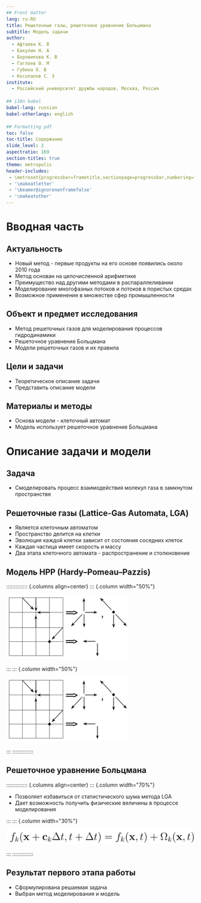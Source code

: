 ```yaml
---
## Front matter
lang: ru-RU
title: Решеточные газы, решеточное уравнение Больцмана
subtitle: Модель задачи
author:
  - Афтаева К. В
  - Бакулин Н. А
  - Боровикова К. В
  - Гаглоев О. М
  - Губина О. В
  - Косолапов С. Э
institute:
  - Российский университет дружбы народов, Москва, Россия

## i18n babel
babel-lang: russian
babel-otherlangs: english

## Formatting pdf
toc: false
toc-title: Содержание
slide_level: 2
aspectratio: 169
section-titles: true
theme: metropolis
header-includes:
 - \metroset{progressbar=frametitle,sectionpage=progressbar,numbering=fraction}
 - '\makeatletter'
 - '\beamer@ignorenonframefalse'
 - '\makeatother'
---
```


# Вводная часть

## Актуальность

- Новый метод - первые продукты на его основе появились около 2010 года
- Метод основан на целочисленной арифметике
- Преимущество над другими методами в распараллеливании
- Моделирование многофазных потоков и потоков в пористых средах
- Возможное применение в множестве сфер промышленности

## Объект и предмет исследования

- Метод решеточных газов для моделирования процессов гидродинамики
- Решеточное уравнение Больцмана
- Модели решеточных газов и их правила

## Цели и задачи

- Теоретическое описание задачи
- Представить описание модели

## Материалы и методы

- Основа модели - клеточный автомат
- Модель использует решеточное уравнение Больцмана

# Описание задачи и модели

## Задача 

- Смоделировать процесс взаимодействия молекул газа в замкнутом пространстве

## Решеточные газы (Lattice-Gas Automata, LGA)

- Является клеточным автоматом
- Пространство делится на клетки
- Эволюция каждой клетки зависит от состояния соседних клеток
- Каждая частица имеет скорость и массу
- Два этапа клеточного автомата - распространение и столкновение

## Модель HPP (Hardy–Pomeau–Pazzis)

:::::::::::::: {.columns align=center}
::: {.column width="50%"}

![](./image/1.jpg)

:::
::: {.column width="50%"}

![](./image/1.jpg)

:::
::::::::::::::

## Решеточное уравнение Больцмана

:::::::::::::: {.columns align=center}
::: {.column width="70%"}

  * Позволяет избавиться от статистического шума метода LGA
  * Дает возможность получить физические величины в процессе моделирования

:::
::: {.column width="30%"}

![](./image/2.jpg)

:::
::::::::::::::

## Результат первого этапа работы

- Сформулирована решаемая задача
- Выбран метод моделирования и модель
